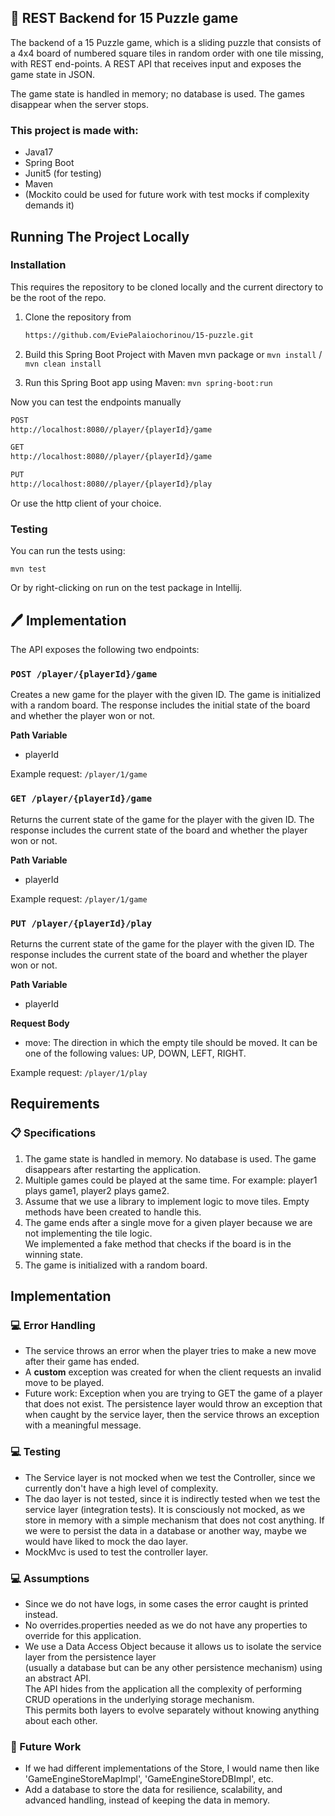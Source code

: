 ## 📝 REST Backend for 15 Puzzle game

The backend of a 15 Puzzle game, which is a sliding puzzle that consists of a 4x4 board of numbered square tiles in random order with one tile missing, with REST end-points.
A REST API that receives input and exposes the game state in JSON.  

The game state is handled in memory; no database is used. The games disappear when the server stops.  

### This project is made with:
- Java17
- Spring Boot
- Junit5 (for testing)
- Maven
- (Mockito could be used for future work with test mocks if complexity demands it)

## Running The Project Locally

### Installation
This requires the repository to be cloned locally and the current directory to be the root of the repo.

1. Clone the repository from
    ```sh
   https://github.com/EviePalaiochorinou/15-puzzle.git
    ```

2. Build this Spring Boot Project with Maven mvn package or `mvn install` / `mvn clean install`
3. Run this Spring Boot app using Maven: `mvn spring-boot:run`


Now you can test the endpoints manually
  ```sh
  POST
  http://localhost:8080//player/{playerId}/game
  
  GET
  http://localhost:8080//player/{playerId}/game
  
  PUT  
  http://localhost:8080//player/{playerId}/play
  ``` 
Or use the http client of your choice.  

### Testing

You can run the tests using:
```shell script
mvn test
```
Or by right-clicking on run on the test package in Intellij.

## 🖊️ Implementation

The API exposes the following two endpoints:

### `POST /player/{playerId}/game`

Creates a new game for the player with the given ID. The game is initialized with a random board. The response includes the initial state of the board and whether the player won or not.  

**Path Variable**
* playerId

Example request: `/player/1/game`

### `GET /player/{playerId}/game`

Returns the current state of the game for the player with the given ID. The response includes the current state of the board and whether the player won or not.

**Path Variable**
* playerId

Example request: `/player/1/game`  

### `PUT /player/{playerId}/play`

Returns the current state of the game for the player with the given ID. The response includes the current state of the board and whether the player won or not.

**Path Variable**
* playerId

**Request Body**
* move: The direction in which the empty tile should be moved. It can be one of the following values: UP, DOWN, LEFT, RIGHT.

Example request: `/player/1/play`

## Requirements

### 📋 Specifications
1. The game state is handled in memory. No database is used. The game disappears after restarting the application.
2. Multiple games could be played at the same time. For example: player1 plays game1,
   player2 plays game2.
3. Assume that we use a library to implement logic to move tiles. Empty methods have been created
   to handle this.
3. The game ends after a single move for a given player because we are not implementing the tile logic.  
   We implemented a fake method that checks if the board is in the winning state.
4. The game is initialized with a random board.

## Implementation

### 💻 Error Handling

- The service throws an error when the player tries to make a new move after their game has ended.
- A **custom** exception was created for when the client requests an invalid move to be played.
- Future work: Exception when you are trying to GET the game of a player that does not exist. The persistence layer would throw an exception that when caught by the service layer, then the service throws an exception with a meaningful message.


### 💻 Testing

- The Service layer is not mocked when we test the Controller, since we currently don't have a high level of complexity.
- The dao layer is not tested, since it is indirectly tested when we test the service layer (integration tests). It is consciously not mocked, as we store in memory with a simple mechanism that does not cost anything. If we were to persist the data in a database or another way, maybe we would have liked to mock the dao layer.
- MockMvc is used to test the controller layer.

### 💻 Assumptions

- Since we do not have logs, in some cases the error caught is printed instead.
- No overrides.properties needed as we do not have any properties to override for this application.
- We use a Data Access Object because it allows us to isolate the service layer from the persistence layer  
  (usually a database but can be any other persistence mechanism) using an abstract API.  
The API hides from the application all the complexity of performing CRUD operations in the underlying storage mechanism.  
This permits both layers to evolve separately without knowing anything about each other.

### 💬 Future Work

- If we had different implementations of the Store, I would name then like 'GameEngineStoreMapImpl', 'GameEngineStoreDBImpl', etc.
- Add a database to store the data for resilience, scalability, and advanced handling, instead of keeping the data in memory.
